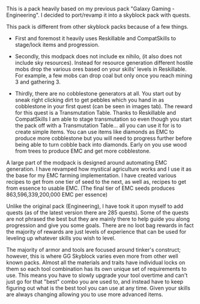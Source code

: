 This is a pack heavily based on my previous pack "Galaxy Gaming - Engineering". I decided to port/revamp it into a skyblock pack with quests.

This pack is different from other skyblock packs because of a few things.

- First and foremost it heavily uses Reskillable and CompatSkills to stage/lock items and progression.

- Secondly, this modpack does not include ex nihilo, (it also does not include sky resources). Instead for resource generation different hostile mobs drop the various ores based on your skills' levels in Reskillable. For example, a few mobs can drop coal but only once you reach mining 3 and gathering 3.

- Thirdly, there are no cobblestone generators at all. You start out by sneak right clicking dirt to get pebbles which you hand in as cobblestone in your first quest (can be seen in images tab). The reward for this quest is a Transmutation Table. Thanks to Reskillable and CompatSkills I am able to stage transmutation so even though you start the pack off with a Transmutation Table... all you can use it for is to create simple items. You can use items like diamonds as EMC to produce more cobblestone but you will need to progress further before being able to turn cobble back into diamonds. Early on you use wood from trees to produce EMC and get more cobblestone. 


A large part of the modpack is designed around automating EMC generation. I have revamped how mystical agriculture works and I use it as the base for my EMC farming implementation. I have created various recipes to get from one tier of seed to the next, as well as, recipes to get from essence to usable EMC. (The final tier of EMC seeds produces 863,596,339,200,000 EMC per essence)

Unlike the original pack (Engineering), I have took it upon myself to add quests (as of the latest version there are 285 quests). Some of the quests are not phrased the best but they are mainly there to help guide you along progression and give you some goals. There are no loot bag rewards in fact the majority of rewards are just levels of experience that can be used for leveling up whatever skills you wish to level.

The majority of armor and tools are focused around tinker's construct; however, this is where GG Skyblock varies even more from other well known packs. Almost all the materials and traits have individual locks on them so each tool combination has its own unique set of requirements to use. This means you have to slowly upgrade your tool overtime and can't just go for that "best" combo you are used to, and instead have to keep figuring out what is the best tool you can use at any time. Given your skills are always changing allowing you to use more advanced items.